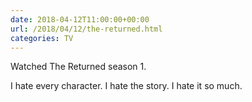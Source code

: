 ```yaml
---
date: 2018-04-12T11:00:00+00:00
url: /2018/04/12/the-returned.html
categories: TV
---
```

Watched The Returned season 1.

I hate every character. I hate the story. I hate it so much.


